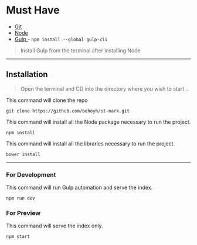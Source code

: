 # Must Have
* [Git](https://git-scm.com/downloads)
* [Node](https://nodejs.org/en/download/)
* [Gulp ](http://gulpjs.com/) - ``` npm install --global gulp-cli ```

> Install Gulp from the terminal after installing Node

---

## Installation

> Open the terminal and CD into the directory where you wish to start...

This command will clone the repo

``` git clone https://github.com/behoyh/st-mark.git  ```


This command will install all the Node package necessary to run the project.

``` npm install ```


This command will install all the libraries necessary to run the project.

``` bower install ```

---

### For Development

This command will run Gulp automation and serve the index.

``` npm run dev ```

### For Preview

This command will serve the index only.

``` npm start ```
